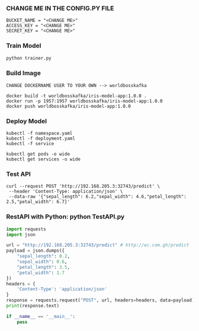 ### CHANGE ME IN THE CONFIG.PY FILE

```shell
BUCKET_NAME = "<CHANGE ME>"
ACCESS_KEY = "<CHANGE ME>"
SECRET_KEY = "<CHANGE ME>"
```
### Train Model
```python
python trainer.py
```

### Build Image
````shell
CHANGE DOCKERNAME USER TO YOUR OWN --> worldbosskafka

docker build -t worldbosskafka/iris-model-app:1.0.0 .
docker run -p 1957:1957 worldbosskafka/iris-model-app:1.0.0
docker push worldbosskafka/iris-model-app:1.0.0
````
### Deploy Model
```shell
kubectl -f namespace.yaml
kubectl -f deployment.yaml
kubectl -f service

kubectl get pods -o wide
kubectl get services -o wide
```

### Test API
```shell
curl --request POST 'http://192.168.205.3:32743/predict' \
 --header 'Content-Type: application/json' \
 --data-raw '{"sepal_length": 6.2,"sepal_width": 4.6,"petal_length": 2.5,"petal_width": 6.7}'
```

### RestAPI with Python: python TestAPI.py
```python
import requests
import json

url = "http://192.168.205.3:32743/predict" # http://ec.com.gh/predict
payload = json.dumps({
    "sepal_length": 0.2,
    "sepal_width": 0.6,
    "petal_length": 3.5,
    "petal_width": 1.7
})
headers = {
    'Content-Type': 'application/json'
}
response = requests.request("POST", url, headers=headers, data=payload)
print(response.text)

if __name__ == '__main__':
    pass
```

